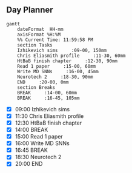 ## Day Planner
```mermaid
gantt
    dateFormat  HH-mm
    axisFormat %H:%M
    %% Current Time: 11:59:58 PM
    section Tasks
    Izhikevich sims     :09-00, 150mm
    Chris Eliasmith profile     :11-30, 60mm
    HtBaB finish chapter     :12-30, 90mm
    Read 1 paper     :15-00, 60mm
    Write MD SNNs     :16-00, 45mm
    Neurotech 2     :18-30, 90mm
    END     :20-00, 0mm
    section Breaks
    BREAK     :14-00, 60mm
    BREAK     :16-45, 105mm
```

- [x] 09:00 Izhikevich sims
- [x] 11:30 Chris Eliasmith profile
- [x] 12:30 HtBaB finish chapter
- [x] 14:00 BREAK
- [x] 15:00 Read 1 paper
- [x] 16:00 Write MD SNNs
- [x] 16:45 BREAK
- [x] 18:30 Neurotech 2
- [x] 20:00 END